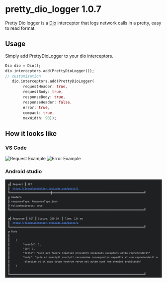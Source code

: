 # pretty_dio_logger 1.0.7

Pretty Dio logger is a [Dio](https://pub.dev/packages/dio) interceptor that logs network calls in a pretty, easy to read format.
## Usage
Simply add PrettyDioLogger to your dio interceptors.
```Dart
Dio dio = Dio();
dio.interceptors.add(PrettyDioLogger());
// customization 
   dio.interceptors.add(PrettyDioLogger(
        requestHeader: true,
        requestBody: true,
        responseBody: true,
        responseHeader: false,
        error: true,
        compact: true,
        maxWidth: 90));
```

## How it looks like
### VS Code
![Request Example](https://github.com/Milad-Akarie/pretty_dio_logger/blob/master/images/request_log_vscode.png?raw=true "Request Example")
![Error Example](https://github.com/Milad-Akarie/pretty_dio_logger/blob/master/images/error_log_vscode.png?raw=true "Error Example")

### Android studio
 ![Response Example](https://github.com/Milad-Akarie/pretty_dio_logger/blob/master/images/response_log_android_studio.png?raw=true "Response Example")

